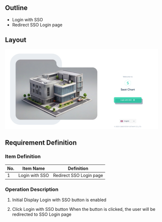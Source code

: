 ## Outline

 - Login with SSO 
 - Redirect SSO Login page


## Layout

![2Dview](../../Files/Img/Login.png)

## Requirement Definition

### Item Definition

| No. | Item Name          | Definition                                                                             |
| --- | ------------------ | ---------------------------------------------------------------------------------------|
| 1   | Login with SSO     | Redirect SSO Login page                                                                |

### Operation Description

1. Initial Display
     Login with SSO button is enabled

2. Click Login with SSO button
     When the button is clicked, the user will be redirected to SSO Login page
 



